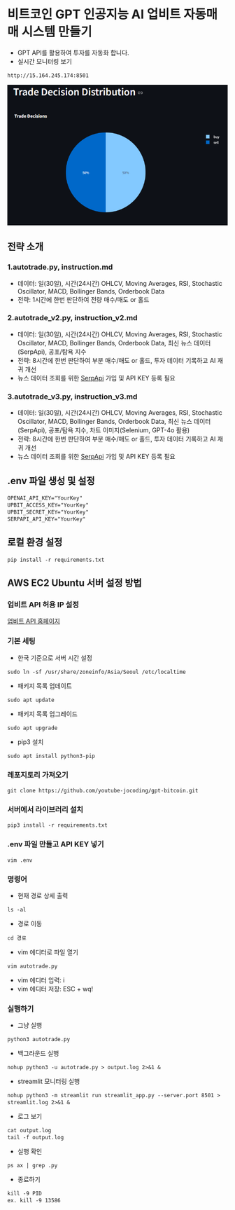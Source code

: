 # 비트코인 GPT 인공지능 AI 업비트 자동매매 시스템 만들기
- GPT API를 활용하여 투자를 자동화 합니다.
- 실시간 모니터링 보기
```
http://15.164.245.174:8501
```

![PieChart](./images/PieChart.png)

## 전략 소개
### 1.autotrade.py, instruction.md
- 데이터: 일(30일), 시간(24시간) OHLCV, Moving Averages, RSI, Stochastic Oscillator, MACD, Bollinger Bands, Orderbook Data
- 전략: 1시간에 한번 판단하여 전량 매수/매도 or 홀드

### 2.autotrade_v2.py, instruction_v2.md
- 데이터: 일(30일), 시간(24시간) OHLCV, Moving Averages, RSI, Stochastic Oscillator, MACD, Bollinger Bands, Orderbook Data, 최신 뉴스 데이터(SerpApi), 공포/탐욕 지수
- 전략:  8시간에 한번 판단하여 부분 매수/매도 or 홀드, 투자 데이터 기록하고 AI 재귀 개선
- 뉴스 데이터 조회를 위한 [SerpApi](https://serpapi.com/) 가입 및 API KEY 등록 필요

### 3.autotrade_v3.py, instruction_v3.md
- 데이터: 일(30일), 시간(24시간) OHLCV, Moving Averages, RSI, Stochastic Oscillator, MACD, Bollinger Bands, Orderbook Data, 최신 뉴스 데이터(SerpApi), 공포/탐욕 지수, 차트 이미지(Selenium, GPT-4o 활용)
- 전략:  8시간에 한번 판단하여 부분 매수/매도 or 홀드, 투자 데이터 기록하고 AI 재귀 개선
- 뉴스 데이터 조회를 위한 [SerpApi](https://serpapi.com/) 가입 및 API KEY 등록 필요

## .env 파일 생성 및 설정
```
OPENAI_API_KEY="YourKey"
UPBIT_ACCESS_KEY="YourKey"
UPBIT_SECRET_KEY="YourKey"
SERPAPI_API_KEY="YourKey"
```

## 로컬 환경 설정
```
pip install -r requirements.txt
```

## AWS EC2 Ubuntu 서버 설정 방법
### 업비트 API 허용 IP 설정
[업비트 API 홈페이지](https://upbit.com/mypage/open_api_management)

### 기본 세팅
- 한국 기준으로 서버 시간 설정
```
sudo ln -sf /usr/share/zoneinfo/Asia/Seoul /etc/localtime
```
- 패키지 목록 업데이트
```
sudo apt update
```
- 패키지 목록 업그레이드
```
sudo apt upgrade
```
- pip3 설치
```
sudo apt install python3-pip
```
### 레포지토리 가져오기
```
git clone https://github.com/youtube-jocoding/gpt-bitcoin.git
```
### 서버에서 라이브러리 설치
```
pip3 install -r requirements.txt
```
### .env 파일 만들고 API KEY 넣기
```
vim .env
```
### 명령어
- 현재 경로 상세 출력
```
ls -al
```
- 경로 이동
```
cd 경로
```
- vim 에디터로 파일 열기
```
vim autotrade.py
```
- vim 에디터 입력: i
- vim 에디터 저장: ESC + wq!
### 실행하기
- 그냥 실행
```
python3 autotrade.py
```
- 백그라운드 실행
```
nohup python3 -u autotrade.py > output.log 2>&1 &
```
- streamlit 모니터링 실행
```
nohup python3 -m streamlit run streamlit_app.py --server.port 8501 > streamlit.log 2>&1 &
```
- 로그 보기
```
cat output.log
tail -f output.log
```
- 실행 확인
```
ps ax | grep .py
```
- 종료하기
```
kill -9 PID
ex. kill -9 13586
```
